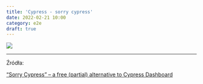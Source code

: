 ```yaml
---
title: 'Cypress - sorry cypress'
date: 2022-02-21 10:00
category: e2e
draft: true
---
```


![](https://www.cypress.io/static/cypress-io-logo-social-share-8fb8a1db3cdc0b289fad927694ecb415.png)




----

Źródła:

[“Sorry Cypress” – a free (partial) alternative to Cypress Dashboard](https://www.zeljkovic.sh/sorry-cypress-a-free-partial-alternative-to-cypress-dashboard/)

[](https://github.com/sorry-cypress/sorry-cypress)



